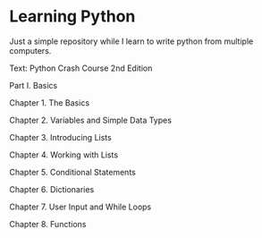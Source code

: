 # Learning Python
Just a simple repository while I learn to write python from multiple computers.

Text: Python Crash Course 2nd Edition

Part I. Basics

Chapter 1. The Basics

Chapter 2. Variables and Simple Data Types

Chapter 3. Introducing Lists

Chapter 4. Working with Lists

Chapter 5. Conditional Statements

Chapter 6. Dictionaries

Chapter 7. User Input and While Loops

Chapter 8. Functions

